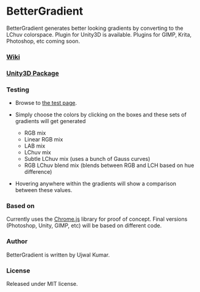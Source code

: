 # BetterGradient

BetterGradient generates better looking gradients by converting to the LChuv colorspace. Plugin for Unity3D is available. Plugins for GIMP, Krita, Photoshop, etc coming soon.

### [Wiki](https://github.com/Xankill3r/BetterGradient/wiki)

### [Unity3D Package](https://github.com/Xankill3r/BetterGradient/releases/latest)

### Testing

* Browse to [the test page](https://xankill3r.github.io/BetterGradient/).

* Simply choose the colors by clicking on the boxes and these sets of gradients will get generated
  * RGB mix
  * Linear RGB mix
  * LAB mix
  * LChuv mix
  * Subtle LChuv mix (uses a bunch of Gauss curves)
  * RGB LChuv blend mix (blends between RGB and LCH based on hue difference)

* Hovering anywhere within the gradients will show a comparison between these values.

### Based on

Currently uses the [Chrome.js](https://github.com/gka/chroma.js) library for proof of concept. Final versions (Photoshop, Unity, GIMP, etc) will be based on different code.

### Author

BetterGradient is written by Ujwal Kumar.

### License

Released under MIT license.
